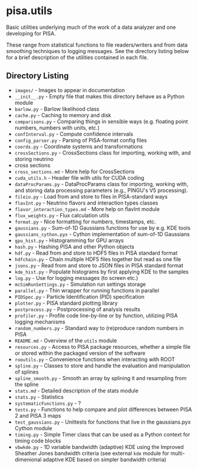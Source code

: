 # pisa.utils
Basic utilities underlying much of the work of a data analyzer and one developing for PISA.

These range from statistical functions to file readers/writers and from data smoothing techniques to logging messages.
See the directory listing below for a brief description of the utilities contained in each file.


## Directory Listing
* `images/` - Images to appear in documentation
* `__init__.py` - Empty file that makes this directory behave as a Python module
* `barlow.py` - Barlow likelihood class
* `cache.py` - Caching to memory and disk
* `comparisons.py` - Comparing things in sensible ways (e.g. floating point numbers, numbers with units, etc.)
* `confInterval.py` - Compute confidence intervals
* `config_parser.py` - Parsing of PISA-format config files
* `coords.py` - Coordinate systems and transformations
* `crossSections.py` - CrossSections class for importing, working with, and storing neutrino
* cross sections
* `cross_sections.md` - More help for CrossSections
* `cuda_utils.h` - Header file with utils for CUDA coding
* `dataProcParams.py` - DataProcParams class for importing, working with, and storing data processing parameters (e.g., PINGU's V5 processing).
* `fileio.py` - Load from and store to files in PISA-standard ways
* `flavInt.py` - Neutrino flavors and interaction types classes
* `flavor_interaction_types.md` - More help on flavInt module
* `flux_weights.py` - Flux calculation utils
* `format.py` - Nice formatting for numbers, timestamps, etc.
* `gaussians.py` - Sum-of-1D Gaussians functions for use by e.g. KDE tools
* `gaussians_cython.pyx` - Cython implementation of sum-of-1D Gaussians
* `gpu_hist.py` - Histogramming for GPU arrays
* `hash.py` - Hashing PISA and other Python objects
* `hdf.py` - Read from and store to HDF5 files in PISA standard format
* `hdfchain.py` - Chain multiple HDF5 files together but read as one file
* `jsons.py` - Read from and store to JSON files in PISA standard format
* `kde_hist.py` - Populate histograms by first applying KDE to the samples
* `log.py` - Use for logging messages (to screen etc.)
* `mcSimRunSettings.py` - Simulation run settings storage
* `parallel.py` - Thin wrapper for running functions in parallel
* `PIDSpec.py` - Particle Identification (PID) specification
* `plotter.py` - PISA standard plotting library
* `postprocess.py` - Postprocessing of analysis results
* `profiler.py` - Profile code line-by-line or by function, utilizing PISA logging mechanisms
* `random_numbers.py` - Standard way to (re)produce random numbers in PISA
* `README.md` - Overview of the `utils` module
* `resources.py` - Access to PISA package resources, whether a simple file or stored within the packaged version of the software
* `rooutils.py` - Convenience functions when interacting with ROOT
* `spline.py` - Classes to store and handle the evaluation and manipulation of splines
* `spline_smooth.py` - Smooth an array by splining it and resampling from the spline
* `stats.md` - Detailed description of the stats module
* `stats.py` - Statistics
* `systematicFunctions.py` - ?
* `tests.py` - Functions to help compare and plot differences between PISA 2 and PISA 3 maps
* `test_gaussians.py` - Unittests for functions that live in the gaussians.pyx Cython module
* `timing.py` - Simple Timer class that can be used as a Python context for timing code blocks
* `vbwkde.py` - 1D variable bandwidth (adaptive) KDE using the Improved Sheather Jones bandwidth criteria (see external `kde` module for multi-dimenional adaptive KDE based on simpler bandwidth criteria)